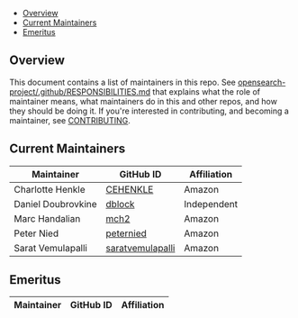 - [Overview](#overview)
- [Current Maintainers](#current-maintainers)
- [Emeritus](#emeritus)

## Overview

This document contains a list of maintainers in this repo. See [opensearch-project/.github/RESPONSIBILITIES.md](https://github.com/opensearch-project/.github/blob/main/RESPONSIBILITIES.md#maintainer-responsibilities) that explains what the role of maintainer means, what maintainers do in this and other repos, and how they should be doing it. If you're interested in contributing, and becoming a maintainer, see [CONTRIBUTING](CONTRIBUTING.md).

## Current Maintainers

| Maintainer         | GitHub ID                                               | Affiliation |
| ------------------ | ------------------------------------------------------- | ----------- |
| Charlotte Henkle   | [CEHENKLE](https://github.com/CEHENKLE)                 | Amazon      |
| Daniel Doubrovkine | [dblock](https://github.com/dblock)                     | Independent |
| Marc Handalian     | [mch2](https://github.com/mch2)                         | Amazon      |
| Peter Nied         | [peternied](https://github.com/peternied)               | Amazon      |
| Sarat Vemulapalli  | [saratvemulapalli](https://github.com/saratvemulapalli) | Amazon      |

## Emeritus

| Maintainer | GitHub ID | Affiliation |
| ---------- | --------- | ----------- |
